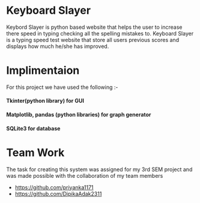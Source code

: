 # Keyboard Slayer

Keybord Slayer is python  based website that helps the user to increase there speed in typing checking all the spelling mistakes to. Keyboard Slayer is a typing speed test website that store all users previous scores and displays how much he/she has improved.

# Implimentaion

For this project we have used the following :-

#### Tkinter(python library) for GUI
#### Matplotlib, pandas (python libraries) for graph generator
#### SQLite3 for database

# Team Work
The task for creating this system was assigned for my 3rd SEM project and was made possible with the collaboration of my team members 
- https://github.com/priyanka1171
- https://github.com/DipikaAdak2311
